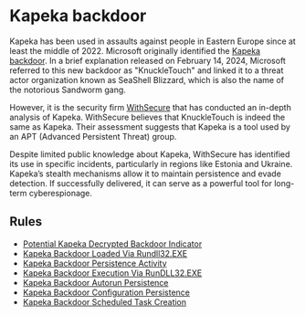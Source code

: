 # Kapeka backdoor

Kapeka has been used in assaults against people in Eastern Europe since at least the middle of 2022. Microsoft originally identified the [Kapeka backdoor](https://www.securityweek.com/kapeka-a-new-backdoor-in-sandworms-arsenal-of-aggression/). In a brief explanation released on February 14, 2024, Microsoft referred to this new backdoor as "KnuckleTouch" and linked it to a threat actor organization known as SeaShell Blizzard, which is also the name of the notorious Sandworm gang.

However, it is the security firm [WithSecure](https://labs.withsecure.com/publications/kapeka) that has conducted an in-depth analysis of Kapeka. WithSecure believes that KnuckleTouch is indeed the same as Kapeka. Their assessment suggests that Kapeka is a tool used by an APT (Advanced Persistent Threat) group. 

Despite limited public knowledge about Kapeka, WithSecure has identified its use in specific incidents, particularly in regions like Estonia and Ukraine. Kapeka’s stealth mechanisms allow it to maintain persistence and evade detection. If successfully delivered, it can serve as a powerful tool for long-term cyberespionage.

## Rules

- [Potential Kapeka Decrypted Backdoor Indicator](./file_event_win_malware_kapeka_backdoor_indicators.yml)
- [Kapeka Backdoor Loaded Via Rundll32.EXE](./image_load_malware_kapeka_backdoor_wll.yml)
- [Kapeka Backdoor Persistence Activity](./proc_creation_win_malware_kapeka_backdoor_persistence.yml)
- [Kapeka Backdoor Execution Via RunDLL32.EXE](./proc_creation_win_malware_kapeka_backdoor_rundll32_execution.yml)
- [Kapeka Backdoor Autorun Persistence](./registry_set_malware_kapeka_backdoor_autorun_persistence.yml)
- [Kapeka Backdoor Configuration Persistence](./registry_set_malware_kapeka_backdoor_configuration.yml)
- [Kapeka Backdoor Scheduled Task Creation](./win_security_malware_kapeka_backdoor_scheduled_task_creation.yml)
